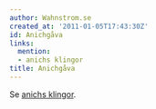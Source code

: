 ```yaml
---
author: Wahnstrom.se
created_at: '2011-01-05T17:43:30Z'
id: Anichgåva
links:
  mention:
  - anichs klingor
title: Anichgåva
---
```


Se [anichs klingor].

  [anichs klingor]: anichs_klingor